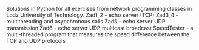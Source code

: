 Solutions in Python for all exercises from network programming classes in Lodz University of Technology.
Zad1_2 - echo server (TCP)
Zad3_4 - multithreading and asynchronous calls
Zad5 - echo server UDP transmission
Zad6 -  echo server UDP multicast broadcast
SpeedTester - a multi-threaded program that measures the speed difference between the TCP and UDP protocols
